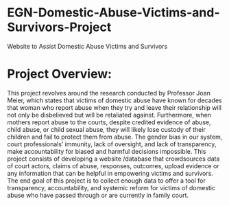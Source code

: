 # EGN-Domestic-Abuse-Victims-and-Survivors-Project
Website to Assist Domestic Abuse Victims and Survivors 
# Project Overview:  
This project revolves around the research conducted by Professor Joan Meier, which 
states that victims of domestic abuse have known for decades that woman who report abuse 
when they try and leave their relationship will not only be disbelieved but will be retaliated 
against. Furthermore, when mothers report abuse to the courts, despite credited evidence of 
abuse, child abuse, or child sexual abuse, they will likely lose custody of their children and fail to 
protect them from abuse. The gender bias in our system, court professionals’ immunity, lack of 
oversight, and lack of transparency, make accountability for biased and harmful decisions 
impossible. This project consists of developing a website /database that crowdsources data of 
court actors, claims of abuse, responses, outcomes, upload evidence or any information that 
can be helpful in empowering victims and survivors. The end goal of this project is to collect 
enough data to offer a tool for transparency, accountability, and systemic reform for victims of 
domestic abuse who have passed through or are currently in family court. 
